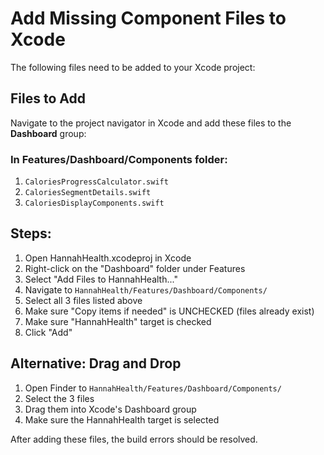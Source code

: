 # Add Missing Component Files to Xcode

The following files need to be added to your Xcode project:

## Files to Add

Navigate to the project navigator in Xcode and add these files to the **Dashboard** group:

### In Features/Dashboard/Components folder:
1. `CaloriesProgressCalculator.swift`
2. `CaloriesSegmentDetails.swift` 
3. `CaloriesDisplayComponents.swift`

## Steps:
1. Open HannahHealth.xcodeproj in Xcode
2. Right-click on the "Dashboard" folder under Features
3. Select "Add Files to HannahHealth..."
4. Navigate to `HannahHealth/Features/Dashboard/Components/`
5. Select all 3 files listed above
6. Make sure "Copy items if needed" is UNCHECKED (files already exist)
7. Make sure "HannahHealth" target is checked
8. Click "Add"

## Alternative: Drag and Drop
1. Open Finder to `HannahHealth/Features/Dashboard/Components/`
2. Select the 3 files
3. Drag them into Xcode's Dashboard group
4. Make sure the HannahHealth target is selected

After adding these files, the build errors should be resolved.